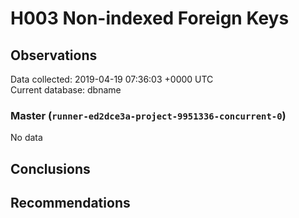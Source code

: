 # H003 Non-indexed Foreign Keys #

## Observations ##
Data collected: 2019-04-19 07:36:03 +0000 UTC  
Current database: dbname  

### Master (`runner-ed2dce3a-project-9951336-concurrent-0`) ###


No data


## Conclusions ##


## Recommendations ##

